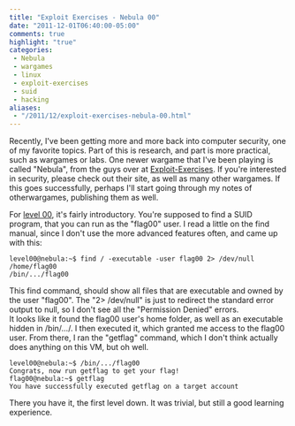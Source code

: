 ```yaml
---
title: "Exploit Exercises - Nebula 00"
date: "2011-12-01T06:40:00-05:00"
comments: true
highlight: "true"
categories:
 - Nebula
 - wargames
 - linux
 - exploit-exercises
 - suid
 - hacking
aliases:
 - "/2011/12/exploit-exercises-nebula-00.html"
---
```


Recently, I've been getting more and more back into computer security, one of my favorite topics. Part of this is research, and part is more practical, such as wargames or labs. One newer wargame that I've been playing is called "Nebula", from the guys over at [Exploit-Exercises](http://exploit-exercises.com). If you're interested in security, please check out their site, as well as many other wargames. If this goes successfully, perhaps I'll start going through my notes of otherwargames, publishing them as well.

<!-- more -->

For [level 00](http://exploit-exercises.com/nebula/level00), it's fairly introductory. You're supposed to find a SUID program, that you can run as the "flag00" user. I read a little on the find manual, since I don't use the more advanced features often, and came up with this:

```
level00@nebula:~$ find / -executable -user flag00 2> /dev/null
/home/flag00
/bin/.../flag00
```

This find command, should show all files that are executable and owned by the user "flag00". The "2> /dev/null" is just to redirect the standard error output to null, so I don't see all the "Permission Denied" errors.  <br />It looks like it found the flag00 user's home folder, as well as an executable hidden in /bin/.../. I then executed it, which granted me access to the flag00 user. From there, I ran the "getflag" command, which I don't think actually does anything on this VM, but oh well.

```
level00@nebula:~$ /bin/.../flag00
Congrats, now run getflag to get your flag!
flag00@nebula:~$ getflag
You have successfully executed getflag on a target account
```

There you have it, the first level down.  It was trivial, but still a good learning experience.
